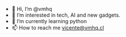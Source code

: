 - 👋 Hi, I’m @vmhq
- 👀 I’m interested in tech, AI and new gadgets.
- 🌱 I’m currently learning python
- 📫 How to reach me vicente@vmhq.cl

<!---
vmhq/vmhq is a ✨ special ✨ repository because its `README.md` (this file) appears on your GitHub profile.
You can click the Preview link to take a look at your changes.
--->
